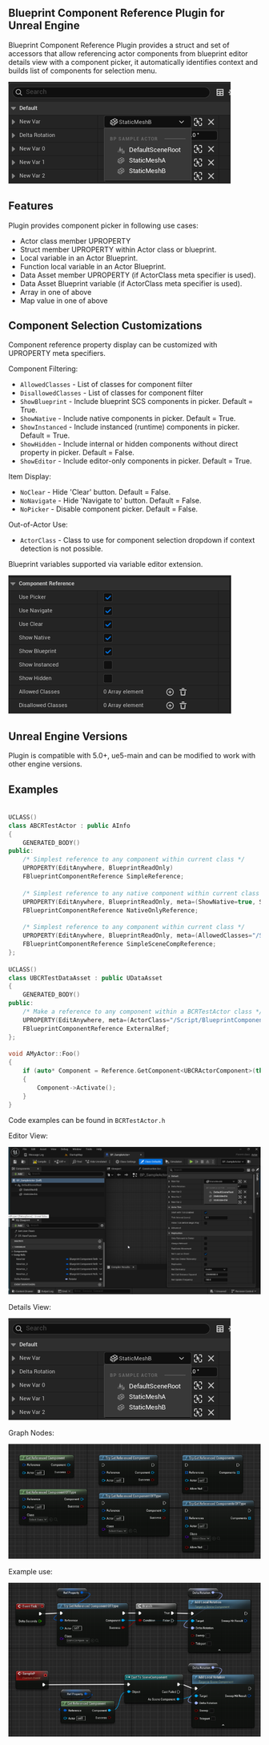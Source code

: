 ## Blueprint Component Reference Plugin for Unreal Engine

Blueprint Component Reference Plugin provides a struct and set of accessors that allow referencing actor components from blueprint editor details view with a component picker, it automatically identifies context and builds list of components for selection menu. 

![](Images/BCR-Quick.png)

## Features

Plugin provides component picker in following use cases:
 * Actor class member UPROPERTY 
 * Struct member UPROPERTY within Actor class or blueprint.
 * Local variable in an Actor Blueprint.
 * Function local variable in an Actor Blueprint.
 * Data Asset member UPROPERTY (if ActorClass meta specifier is used).
 * Data Asset Blueprint variable (if ActorClass meta specifier is used).
 * Array in one of above
 * Map value in one of above
 
## Component Selection Customizations

Component reference property display can be customized with UPROPERTY meta specifiers.
 
Component Filtering:
 * `AllowedClasses` - List of classes for component filter
 * `DisallowedClasses` - List of classes for component filter
 * `ShowBlueprint` - Include blueprint SCS components in picker. Default = True.
 * `ShowNative` - Include native components in picker. Default = True.
 * `ShowInstanced` - Include instanced (runtime) components in picker. Default = True.
 * `ShowHidden` - Include internal or hidden components without direct property in picker. Default = False.
 * `ShowEditor` - Include editor-only components in picker. Default = True.

Item Display: 
 * `NoClear` - Hide 'Clear' button. Default = False.
 * `NoNavigate` - Hide 'Navigate to' button. Default = False.
 * `NoPicker` - Disable component picker. Default = False.

Out-of-Actor Use:
* `ActorClass` - Class to use for component selection dropdown if context detection is not possible.

Blueprint variables supported via variable editor extension.

![](Images/BCR-Variable.png)
 
 
## Unreal Engine Versions

Plugin is compatible with 5.0+, ue5-main and can be modified to work with other engine versions.

## Examples

```c++

UCLASS()
class ABCRTestActor : public AInfo
{
	GENERATED_BODY()
public:
    /* Simplest reference to any component within current class */
    UPROPERTY(EditAnywhere, BlueprintReadOnly)
    FBlueprintComponentReference SimpleReference;
    
    /* Simplest reference to any native component within current class */
    UPROPERTY(EditAnywhere, BlueprintReadOnly, meta=(ShowNative=true, ShowBlueprint=false, ShowInstanced=false))
    FBlueprintComponentReference NativeOnlyReference;
    
    /* Simplest reference to any component within current class */
    UPROPERTY(EditAnywhere, BlueprintReadOnly, meta=(AllowedClasses="/Script/Engine.SceneComponent"))
    FBlueprintComponentReference SimpleSceneCompReference;
};

UCLASS()
class UBCRTestDataAsset : public UDataAsset
{
	GENERATED_BODY()
public:
    /* Make a reference to any component within a BCRTestActor class */
    UPROPERTY(EditAnywhere, meta=(ActorClass="/Script/BlueprintComponentReferenceTests.BCRTestActor"))
    FBlueprintComponentReference ExternalRef;
};

void AMyActor::Foo()
{
    if (auto* Component = Reference.GetComponent<UBCRActorComponent>(this))
    {
        Component->Activate();
    }
}

```

Code examples can be found in `BCRTestActor.h`

Editor View:

![](Images/BCR-Large.png)

Details View:

![](Images/BCR-Quick.png)

Graph Nodes:

![](Images/BCR-Nodes.png)

Example use:

![](Images/BCR-Hello.png)


